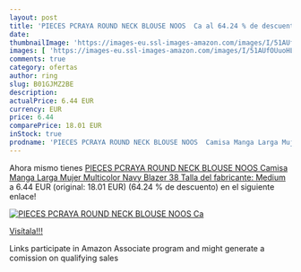```yaml
---
layout: post
title: 'PIECES PCRAYA ROUND NECK BLOUSE NOOS  Ca al 64.24 % de descuento'
date: 
thumbnailImage: 'https://images-eu.ssl-images-amazon.com/images/I/51AUfOUuoHL._SL200_.jpg'
images: [ 'https://images-eu.ssl-images-amazon.com/images/I/51AUfOUuoHL._SL200_.jpg' ]
comments: true
category: ofertas
author: ring
slug: B01GJMZ2BE
description:
actualPrice: 6.44 EUR
currency: EUR
price: 6.44
comparePrice: 18.01 EUR
inStock: true
prodname: 'PIECES PCRAYA ROUND NECK BLOUSE NOOS  Camisa Manga Larga Mujer  Multicolor  Navy Blazer   38  Talla del fabricante: Medium '
---
```


Ahora mismo tienes [PIECES PCRAYA ROUND NECK BLOUSE NOOS  Camisa Manga Larga Mujer  Multicolor  Navy Blazer   38  Talla del fabricante: Medium ](https://www.amazon.es/dp/B01GJMZ2BE/?tag=tolees-21) a 6.44 EUR (original: 18.01 EUR) (64.24 %  de descuento) en el siguiente enlace!

[![PIECES PCRAYA ROUND NECK BLOUSE NOOS  Ca](https://images-eu.ssl-images-amazon.com/images/I/51AUfOUuoHL._SL200_.jpg)](https://www.amazon.es/dp/B01GJMZ2BE/?tag=tolees-21)

[Visítala!!!](https://www.amazon.es/dp/B01GJMZ2BE/?tag=tolees-21)

Links participate in Amazon Associate program and might generate a comission on qualifying sales
